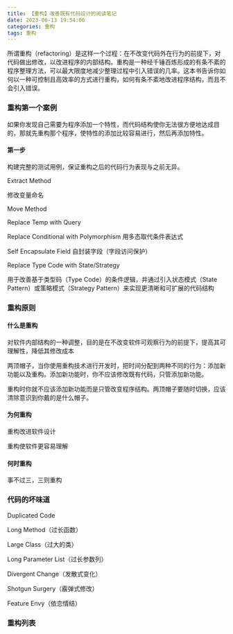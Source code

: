 ```yaml
---
title: 【重构】改善既有代码设计的阅读笔记
date: 2023-06-13 19:54:06
categories: 重构
tags: 重构
---
```


所谓重构（refactoring）是这样一个过程：在不改变代码外在行为的前提下，对代码做出修改，以改进程序的内部结构。重构是一种经千锤百炼形成的有条不紊的程序整理方法，可以最大限度地减少整理过程中引入错误的几率。这本书告诉你如何以一种可控制且高效率的方式进行重构，如何有条不紊地改进程序结构，而且不会引入错误。

<!-- more --> 



### 重构第一个案例

如果你发现自己需要为程序添加一个特性，而代码结构使你无法很方便地达成目的，那就先重构那个程序，使特性的添加比较容易进行，然后再添加特性。

#### 第一步

构建完整的测试用例，保证重构之后的代码行为表现与之前无异。

Extract Method

修改变量命名

Move Method

Replace Temp with Query

Replace Conditional with Polymorphism 用多态取代条件表达式

Self Encapsulate Field 自封装字段（字段访问保护）

Replace Type Code with State/Strategy

用于改善基于类型码（Type Code）的条件逻辑，并通过引入状态模式（State Pattern）或策略模式（Strategy Pattern）来实现更清晰和可扩展的代码结构

### 重构原则

#### 什么是重构

对软件内部结构的一种调整，目的是在不改变软件可观察行为的前提下，提高其可理解性，降低其修改成本

两顶帽子，当你使用重构技术进行开发时，把时间分配到两种不同的行为：添加新功能以及重构。添加新功能时，你不应该修改既有代码，只管添加新功能。

重构时你就不应该添加新功能而是只管改变程序结构。两顶帽子要随时切换，应该清除意识到你戴的是什么帽子。

#### 为何重构

重构改进软件设计

重构使软件更容易理解

#### 何时重构

事不过三，三则重构

### 代码的坏味道

Duplicated Code

Long Method（过长函数）

Large Class（过大的类）

Long Parameter List（过长参数列）

Divergent Change（发散式变化）

Shotgun Surgery（霰弹式修改）

Feature Envy（依恋情结）

### 重构列表